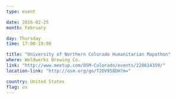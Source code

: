 ```yaml
---
type: event

date: 2016-02-25
month: February

day: Thursday
time: 17:00-19:00

title: "University of Northern Colorado Humanitarian Mapathon"
where: Weldwerks Brewing Co.
link: "http://www.meetup.com/OSM-Colorado/events/228614359/"
location-link: "http://osm.org/go/T2OV958DH?m="

country: United States
flag: us
---
```

